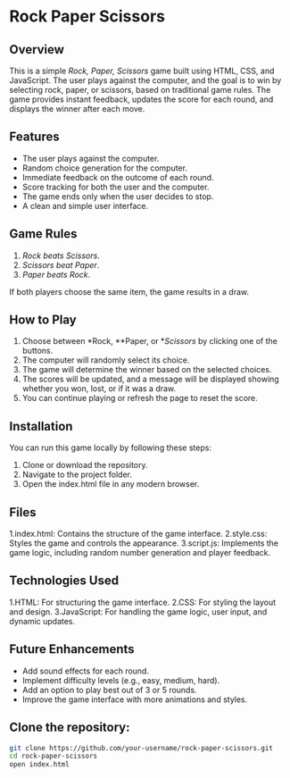 # Rock Paper Scissors
## Overview
This is a simple *Rock, Paper, Scissors* game built using HTML, CSS, and JavaScript. The user plays against the computer, and the goal is to win by selecting rock, paper, or scissors, based on traditional game rules. The game provides instant feedback, updates the score for each round, and displays the winner after each move.

## Features
- The user plays against the computer.
- Random choice generation for the computer.
- Immediate feedback on the outcome of each round.
- Score tracking for both the user and the computer.
- The game ends only when the user decides to stop.
- A clean and simple user interface.

## Game Rules
1. *Rock beats Scissors*.
2. *Scissors beat Paper*.
3. *Paper beats Rock*.

If both players choose the same item, the game results in a draw.

## How to Play
1. Choose between *Rock, **Paper, or **Scissors* by clicking one of the buttons.
2. The computer will randomly select its choice.
3. The game will determine the winner based on the selected choices.
4. The scores will be updated, and a message will be displayed showing whether you won, lost, or if it was a draw.
5. You can continue playing or refresh the page to reset the score.

## Installation
You can run this game locally by following these steps:

1. Clone or download the repository.
2. Navigate to the project folder.
3. Open the index.html file in any modern browser.

## Files

1.index.html: Contains the structure of the game interface.
2.style.css: Styles the game and controls the appearance.
3.script.js: Implements the game logic, including random number generation and player feedback.

## Technologies Used
1.HTML: For structuring the game interface.
2.CSS: For styling the layout and design.
3.JavaScript: For handling the game logic, user input, and dynamic updates.

## Future Enhancements
- Add sound effects for each round.
- Implement difficulty levels (e.g., easy, medium, hard).
- Add an option to play best out of 3 or 5 rounds.
- Improve the game interface with more animations and styles.

## Clone the repository:
```bash
git clone https://github.com/your-username/rock-paper-scissors.git
cd rock-paper-scissors
open index.html
